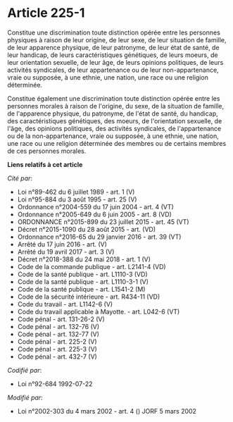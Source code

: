 # Article 225-1

Constitue une discrimination toute distinction opérée entre les personnes physiques à raison de leur origine, de leur sexe,
de leur situation de famille, de leur apparence physique, de leur patronyme, de leur état de santé, de leur handicap, de
leurs caractéristiques génétiques, de leurs moeurs, de leur orientation sexuelle, de leur âge, de leurs opinions politiques,
de leurs activités syndicales, de leur appartenance ou de leur non-appartenance, vraie ou supposée, à une ethnie, une nation,
une race ou une religion déterminée.

Constitue également une discrimination toute distinction opérée entre les personnes morales à raison de l'origine, du sexe,
de la situation de famille, de l'apparence physique, du patronyme, de l'état de santé, du handicap, des caractéristiques
génétiques, des moeurs, de l'orientation sexuelle, de l'âge, des opinions politiques, des activités syndicales, de
l'appartenance ou de la non-appartenance, vraie ou supposée, à une ethnie, une nation, une race ou une religion déterminée
des membres ou de certains membres de ces personnes morales.

**Liens relatifs à cet article**

_Cité par_:

  - Loi n°89-462 du 6 juillet 1989 - art. 1 (V)
  - Loi n°95-884 du 3 août 1995 - art. 25 (V)
  - Ordonnance n°2004-559 du 17 juin 2004 - art. 4 (VT)
  - Ordonnance n°2005-649 du 6 juin 2005 - art. 8 (VD)
  - ORDONNANCE n°2015-899 du 23 juillet 2015 - art. 45 (VT)
  - Décret n°2015-1090 du 28 août 2015 - art. (VD)
  - Ordonnance n°2016-65 du 29 janvier 2016 - art. 39 (VT)
  - Arrêté du 17 juin 2016 - art. (V)
  - Arrêté du 19 avril 2017 - art. 3 (V)
  - Décret n°2018-388 du 24 mai 2018 - art. 1 (V)
  - Code de la commande publique - art. L2141-4 (VD)
  - Code de la santé publique - art. L1110-3 (VD)
  - Code de la santé publique - art. L1110-3-1 (V)
  - Code de la santé publique - art. L1541-2 (M)
  - Code de la sécurité intérieure - art. R434-11 (VD)
  - Code du travail - art. L1142-6 (V)
  - Code du travail applicable à Mayotte. - art. L042-6 (VT)
  - Code pénal - art. 131-26-2 (V)
  - Code pénal - art. 132-76 (V)
  - Code pénal - art. 132-77 (V)
  - Code pénal - art. 225-2 (V)
  - Code pénal - art. 225-3 (V)
  - Code pénal - art. 432-7 (V)

_Codifié par_:

  - Loi n°92-684 1992-07-22

_Modifié par_:

  - Loi n°2002-303 du 4 mars 2002 - art. 4 () JORF 5 mars 2002
